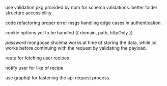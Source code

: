 use validation pkg provided by npm for schema validations.
better folder structure accessibility.

code refactoring
proper error msgs
handling edge cases in authentication.

cookie options yet to be handled ({ domain, path, httpOnly })

*password* mongoose shcema works at time of storing the data, while joi works before continuing with the request by validating the payload.

route for fetching user recipes

notify user for like of recipe

use graphql for fastening the api request process.